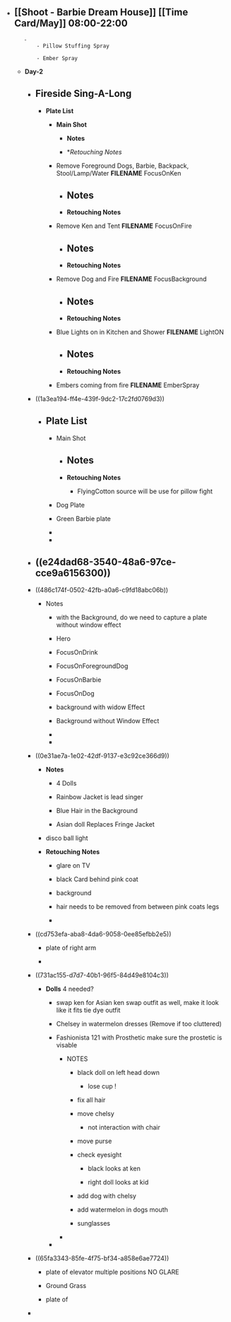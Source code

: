 - [[Shoot - Barbie Dream House]]
[[Time Card/May]] 08:00-22:00
	 - 
		 - 
			 - Pillow Stuffing Spray

			 - Ember Spray

	 - **Day-2**
		 - **Fireside Sing-A-Long**
			 - 

			 - **Plate List**
				 - ****Main Shot****
					 - **Notes**

					 - **Retouching Notes*

				 - Remove Foreground Dogs, Barbie, Backpack, Stool/Lamp/Water
**FILENAME** FocusOnKen
					 - **Notes**
						 - 

					 - **Retouching Notes**

				 - Remove Ken and Tent
**FILENAME** FocusOnFire

					 - **Notes**
						 - 

					 - **Retouching Notes**

				 - Remove Dog and Fire
**FILENAME**  FocusBackground
					 - **Notes**
						 - 

					 - **Retouching Notes**

				 - Blue Lights on in Kitchen and Shower
**FILENAME** LightON
					 - **Notes**
						 - 

					 - **Retouching Notes**

				 - Embers coming from fire
**FILENAME** EmberSpray

		 - ((1a3ea194-ff4e-439f-9dc2-17c2fd0769d3))
			 - **Plate List**
				 - 

				 - Main Shot
					 - **Notes**
						 - 

					 - **Retouching Notes**
						 - FlyingCotton source will be use for pillow fight 

				 - Dog Plate

				 - Green Barbie plate

				 - 

				 - 

		 - ((e24dad68-3540-48a6-97ce-cce9a6156300))
			 - 

		 - ((486c174f-0502-42fb-a0a6-c9fd18abc06b))
			 - Notes
				 - with the Background, do we need to capture a plate without window effect

				 - Hero

				 - FocusOnDrink

				 - FocusOnForegroundDog

				 - FocusOnBarbie

				 - FocusOnDog

				 - background with widow Effect

				 - Background without Window Effect

				 - 

				 - 

		 - ((0e31ae7a-1e02-42df-9137-e3c92ce366d9))
			 - **Notes**
				 - 4 Dolls 

				 - Rainbow Jacket is lead singer 

				 - Blue Hair in the Background 

				 - Asian doll Replaces Fringe Jacket

			 - disco ball light 

			 - **Retouching Notes**
				 - glare on TV

				 - black Card behind pink coat

				 - background

				 - hair needs to be removed from between pink coats legs

				 - 

		 - ((cd753efa-aba8-4da6-9058-0ee85efbb2e5))
			 - plate of right arm 

			 - []()

		 - ((731ac155-d7d7-40b1-96f5-84d49e8104c3))
			 - **Dolls**
4 needed?
				 - swap ken for Asian ken 
swap outfit as well, make it look like it fits
tie dye outfit

				 - Chelsey in watermelon dresses (Remove if too cluttered)

				 - Fashionista 121 with Prosthetic
make sure the prostetic is visable
					 - NOTES
						 - black doll on left head down 
							 - lose cup !

						 - fix all hair

						 - move chelsy 
							 - not interaction with chair

						 - move purse

						 - check eyesight 
							 - black looks at ken

							 - right doll looks at kid

						 - add dog with chelsy

						 - add watermelon in dogs mouth

						 - sunglasses

					 - 

				 - 

		 - ((65fa3343-85fe-4f75-bf34-a858e6ae7724))
			 - plate of elevator multiple positions
NO GLARE

			 - Ground Grass

			 - plate of 

		 - 
